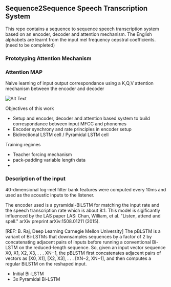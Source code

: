 ## Sequence2Sequence Speech Transcription System 

This repo contains a sequence to sequence speech transcription system based on an encoder, decoder and attention mechanism. The English alphabets are learnt from the input mel frequency cepstral coefficients. (need to be completed)

### Prototyping Attention Mechanism
### Attention MAP 

Naive learning of input output correspondance using a K,Q,V attention mechanism between the encoder and decoder 

![Alt Text](https://github.com/samarth0898/SpeechTranscriptionSystem/blob/master/code/attention.gif)

Objectives of this work 

- Setup and encoder, decoder and attention based system to build correspondance between input MFCC and phonemes 
- Encoder synchrony and rate principles in encoder setup 
- Bidirectional LSTM cell / Pyramidal LSTM cell 


Training regimes 
- Teacher forcing mechanism 
- pack-padding variable length data 
- 



### Description of the input 
40-dimensional log-mel filter bank features were computed every 10ms and used as the acoustic inputs to the listener.


The encoder used is a pyramidal-BiLSTM for matching the input rate and the speech transcription rate which is about 8:1. 
This model is sigificantly influenced by the LAS paper 
LAS: Chan, William, et al. "Listen, attend and spell." arXiv preprint arXiv:1508.01211 (2015).

[REF: B. Raj, Deep Learning Carnegie Mellon University]
The pBLSTM is a variant of Bi-LSTMs that downsamples sequences by a factor of 2 by concatenating
adjacent pairs of inputs before running a conventional Bi-LSTM on the reduced-length sequence. So, given
an input vector sequence X0, X1, X2, X3, . . . XN−1, the pBLSTM first concatenates adjacent pairs of vectors
as [X0, X1], [X2, X3], . . . [XN−2, XN−1], and then computes a regular BiLSTM on the reshaped input.

- Initial Bi-LSTM 
- 3x Pyramidal Bi-LSTM 
